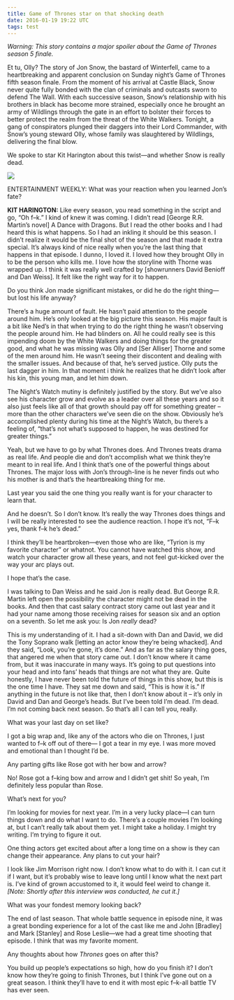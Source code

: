 ```yaml
---
title: Game of Thrones star on that shocking death
date: 2016-01-19 19:22 UTC
tags: test
---
```



<i>Warning: This story contains a major spoiler about the Game of Thrones season 5 finale.</i>

Et tu, Olly? The story of Jon Snow, the bastard of Winterfell, came to a heartbreaking and apparent conclusion on Sunday night’s Game of Thrones fifth season finale. From the moment of his arrival at Castle Black, Snow never quite fully bonded with the clan of criminals and outcasts sworn to defend The Wall. With each successive season, Snow’s relationship with his brothers in black has become more strained, especially once he brought an army of Wildlings through the gate in an effort to bolster their forces to better protect the realm from the threat of the White Walkers. Tonight, a gang of conspirators plunged their daggers into their Lord Commander, with Snow’s young steward Olly, whose family was slaughtered by Wildlings, delivering the final blow. 

We spoke to star Kit Harington about this twist—and whether Snow is really dead. 

<div class="blog_pic">
	<img src="/images/index3/post1_pic1.jpg">
</div>

<p class="question">ENTERTAINMENT WEEKLY: What was your reaction when you learned Jon’s fate?</p>

<b>KIT HARINGTON:</b> Like every season, you read something in the script and go, “Oh f–k.” I kind of knew it was coming. I didn’t read [George R.R. Martin’s novel] A Dance with Dragons. But I read the other books and I had heard this is what happens. So I had an inkling it should be this season. I didn’t realize it would be the final shot of the season and that made it extra special. It’s always kind of nice really when you’re the last thing that happens in that episode. I dunno, I loved it. I loved how they brought Olly in to be the person who kills me. I love how the storyline with Thorne was wrapped up. I think it was really well crafted by [showrunners David Benioff and Dan Weiss]. It felt like the right way for it to happen.

<p class="question">Do you think Jon made significant mistakes, or did he do the right thing—but lost his life anyway?</p>

There’s a huge amount of fault. He hasn’t paid attention to the people around him. He’s only looked at the big picture this season. His major fault is a bit like Ned’s in that when trying to do the right thing he wasn’t observing the people around him. He had blinders on. All he could really see is this impending doom by the White Walkers and doing things for the greater good, and what he was missing was Olly and [Ser Alliser] Thorne and some of the men around him. He wasn’t seeing their discontent and dealing with the smaller issues. And because of that, he’s served justice. Olly puts the last dagger in him. In that moment i think he realizes that he didn’t look after his kin, this young man, and let him down.

<p class="question">The Night’s Watch mutiny is definitely justified by the story. But we’ve also see his character grow and evolve as a leader over all these years and so it also just feels like all of that growth should pay off for something greater – more than the other characters we’ve seen die on the show. Obviously he’s accomplished plenty during his time at the Night’s Watch, bu there’s a feeling of, “that’s not what’s supposed to happen, he was destined for greater things.” </p>

Yeah, but we have to go by what Thrones does. And Thrones treats drama as real life. And people die and don’t accomplish what we think they’re meant to in real life. And I think that’s one of the powerful things about Thrones. The major loss with Jon’s through-line is he never finds out who his mother is and that’s the heartbreaking thing for me. 

<p class="question">Last year you said the one thing you really want is for your character to learn that.</p>

And he doesn’t. So I don’t know. It’s really the way Thrones does things and I will be really interested to see the audience reaction. I hope it’s not, “F–k yes, thank f–k he’s dead.”

<p class="question">I think they’ll be heartbroken—even those who are like, “Tyrion is my favorite character” or whatnot. You cannot have watched this show, and watch your character grow all these years, and not feel gut-kicked over the way your arc plays out.</p>

I hope that’s the case. 

<p class="question">I was talking to Dan Weiss and he said Jon is really dead. But George R.R. Martin left open the possibility the character might not be dead in the books. And then that cast salary contract story came out last year and it had your name among those receiving raises for season six and an option on a seventh. So let me ask you: Is Jon <i>really</i> dead?</p>

This is my understanding of it. I had a sit-down with Dan and David, we did the Tony Soprano walk [letting an actor know they’re being whacked]. And they said, “Look, you’re gone, it’s done.” And as far as the salary thing goes, that angered me when that story came out. I don’t know where it came from, but it was inaccurate in many ways. It’s going to put questions into your head and into fans’ heads that things are not what they are. Quite honestly, I have never been told the future of things in this show, but this is the one time I have. They sat me down and said, “This is how it is.” If anything in the future is not like that, then I don’t know about it – it’s only in David and Dan and George’s heads. But I’ve been told I’m dead. I’m dead. I’m not coming back next season. So that’s all I can tell you, really.

<p class="question">What was your last day on set like? </p>

I got a big wrap and, like any of the actors who die on Thrones, I just wanted to f–k off out of there— I got a tear in my eye. I was more moved and emotional than I thought I’d be. 

<p class="question">Any parting gifts like Rose got with her bow and arrow?</p>

No! Rose got a f–king bow and arrow and I didn’t get shit! So yeah, I’m definitely less popular than Rose.   

<p class="question">What’s next for you?</p>

I’m looking for movies for next year. I’m in a very lucky place—I can turn things down and do what I want to do. There’s a couple movies I’m looking at, but I can’t really talk about them yet. I might take a holiday. I might try writing. I’m trying to figure it out.

<p class="question">One thing actors get excited about after a long time on a show is they can change their appearance. Any plans to cut your hair? </p>

I look like Jim Morrison right now. I don’t know what to do with it. I can cut it if I want, but it’s probably wise to leave long until I know what the next part is. I’ve kind of grown accustomed to it, it would feel weird to change it. <i>[Note: Shortly after this interview was conducted, he cut it.] </i>

<p class="question">What was your fondest memory looking back?</p>
The end of last season. That whole battle sequence in episode nine, it was a great bonding experience for a lot of the cast like me and John [Bradley] and Mark [Stanley] and Rose Leslie—we had a great time shooting that episode. I think that was my favorite moment.

<p class="question">Any thoughts about how <i>Thrones</i> goes on after this?</p>

You build up people’s expectations so high, how do you finish it? I don’t know how they’re going to finish Thrones, but I think I’ve gone out on a great season. I think they’ll have to end it with most epic f–k-all battle TV has ever seen.   

